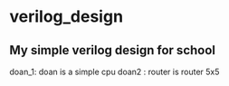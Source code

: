 # verilog_design
My simple verilog design for school
-----------------------------------
doan_1: doan is a simple cpu
doan2 : router is router 5x5
